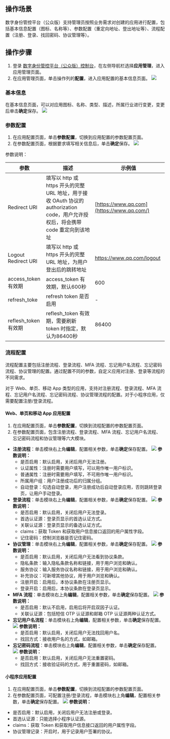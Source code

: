 ## 操作场景
数字身份管控平台（公众版）支持管理员按照业务需求对创建的应用进行配置，包括基本信息配置（图标、名称等）、参数配置（重定向地址、登出地址等）、流程配置（注册、登录、找回密码、协议管理等）。

## 操作步骤
1. 登录 [数字身份管控平台（公众版）控制台](https://console.cloud.tencent.com/ciam)，在左侧导航栏选择**应用管理**，进入应用管理页面。
2. 在应用管理页面，单击操作列的**配置**，进入应用配置的基本信息页面。
![](https://qcloudimg.tencent-cloud.cn/raw/6f459faed85315fcfbab45c200286f4d.png)

### 基本信息
在基本信息页面，可以对应用图标、名称、类型、描述，所属行业进行变更，变更后单击**确定**保存。
![](https://main.qcloudimg.com/raw/1331f93795f3a5c237aec845ab6a1265.png)

### 参数配置
1. 在应用配置页面，单击**参数配置**，切换到应用配置的参数配置页面。
2. 在参数配置页面，根据要求填写相关信息后，单击**确定**保存。
![](https://main.qcloudimg.com/raw/70cec49c80d36b144b2211729da97fac.png)

参数说明：

| 参数                 | 描述                                                         | 示例值                                    |
| -------------------- | ------------------------------------------------------------ | ----------------------------------------- |
| Redirect  URI        | 填写以 http 或 https 开头的完整 URL 地址，用于接收 OAuth 协议的 authorization code，用户允许授权后，将会携带 code 重定向到该地址 | [https://www.qq.com](https://www.qq.com/) |
| Logout Redirect  URI | 填写以 http 或 https 开头的完整 URL 地址，为用户登出后的跳转地址 | https://www.qq.com/logout                 |
| access_token 有效期  | access_token 有效期，默认600秒                               | 600                                       |
| refresh_toke         | refresh token 是否启用                                       | -                                         |
| reflesh_token 有效期 | reflesh_token 有效期，需要刷新 token 时指定，默认为86400秒   | 86400                                     |



### 流程配置
流程配置主要包括注册流程、登录流程、MFA 流程、忘记用户名流程、忘记密码流程、协议管理的配置。通过配置不同的参数，自定义应用对注册、登录等流程的不同需求。

对于 Web、单页、移动 App 类型的应用，支持对注册流程、登录流程、MFA 流程、忘记用户名流程、忘记密码流程、协议管理流程的配置。对于小程序应用，仅需要配置注册/登录流程。

####  Web、单页和移动 App 应用配置
1. 在应用配置页面，单击**参数配置**，切换到流程配置的参数配置页面。
2. 在参数配置页面，包含注册流程、登录流程、MFA 流程、忘记用户名流程、忘记密码流程和协议管理等六大模块。
 - **注册流程**：单击模块右上角**编辑**，配置相关参数，单击**确定**保存配置。
 ![](https://main.qcloudimg.com/raw/5dfa1428a517f0dcf495ed7578ee96b1.png)
**参数说明：**
    - 是否启用：默认启用，关闭后用户无法注册。
    - 认证属性：注册时需要用户填写，可以用作唯一用户标识。
    - 普通属性：注册时需要用户填写，不可用作唯一用户标识。
    - 所属用户组：用户注册成功后的归属分组。
    - 自动登录：勾选自动登录，用户注册成功后自动登录应用，否则跳转登录页，让用户手动登录。
 - **登录流程**：单击模块右上角**编辑**，配置相关参数，单击**确定**保存配置。
![](https://main.qcloudimg.com/raw/8b9e32ce93c8b67eb6062588412baecd.png)
**参数说明：**
    - 是否启用：默认启用，关闭后用户无法登录。
    - 首选认证源：登录页显示的首选认证方式。
    - 关联认证源：登录页显示的备选认证方式。
    - claims：获取 Token 和获取用户信息接口返回的用户属性字段。
    - 记住密码：控制浏览器是否记住密码。
 - **协议管理**：单击模块右上角**编辑**，配置相关参数，单击**确定**保存配置。
![](https://main.qcloudimg.com/raw/0d7946f559d8c84007c6fc54e7b9a79b.png)
**参数说明：**
    - 是否启用：默认启用，关闭后用户无法看到协议条款。
    - 隐私条款：输入隐私条款名称和链接，用于用户浏览和确认。
    - 服务协议：输入服务协议名称和链接，用于用户浏览和确认。
    - 补充协议：可新增其他协议，用于用户浏览和确认。
    - 注册开启：启用后，本协议条款在注册页显示。
    - 登录开启：启用后，本协议条款在登录页显示。
 - **MFA 流程**：单击模块右上角**编辑**，配置相关参数，单击**确定**保存配置。
![](https://main.qcloudimg.com/raw/8132c909ec29bf2b035d3fac75b2aae5.png)
**参数说明：**
    - 是否启用：默认不启用，启用后将开启双因子认证。
    - 关联认证源：包括短信 OTP 认证源和邮箱 OTP 认证源两种认证方式。
 - **忘记用户名流程**：单击模块右上角**编辑**，配置相关参数，单击**确定**保存配置。
![](https://main.qcloudimg.com/raw/c7687b2656bf59bf2a986d5b498091bf.png)
**参数说明：**
     - 是否启用：默认启用，关闭后用户无法找回用户名。
    - 找回方式：接收用户名的方式，如邮箱。
 - **忘记密码流程**：单击模块右上角**编辑**，配置相关参数，单击**确定**保存配置。
![](https://main.qcloudimg.com/raw/6a45e8db8810e65520ca21f20d722ec9.png)
**参数说明：**
    - 是否启用：默认启用，关闭后用户无法重置密码。
    - 找回方式：接收验证码的方式，用于重置密码，如邮箱。

#### 小程序应用配置
1. 在应用配置页面，单击**参数配置**，切换到流程配置的参数配置页面。
2. 在参数配置页面，可配置注册/登录流程，单击模块右上角**编辑**，配置相关参数，单击**确定**保存配置。
![](https://main.qcloudimg.com/raw/cb8779e4022f111b117db7ddefc15b84.png)
**参数说明：**
 - 是否启用：默认启用，关闭后用户无法注册或登录。
 - 首选认证源：只能选择小程序认证源。
 - claims：获取 Token 和获取用户信息接口返回的用户属性字段。
 - 协议管理记录：开启时，用于记录用户签署的协议。
